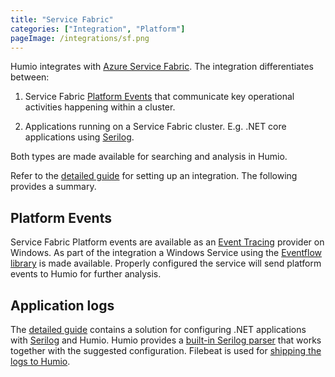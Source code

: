 ```yaml
---
title: "Service Fabric"
categories: ["Integration", "Platform"]
pageImage: /integrations/sf.png
---
```


Humio integrates with [Azure Service Fabric](https://azure.microsoft.com/en-us/services/service-fabric/). The integration differentiates between:

1. Service Fabric [Platform Events](https://docs.microsoft.com/en-us/azure/service-fabric/service-fabric-diagnostics-events) that communicate key operational activities happening within a cluster.  

2. Applications running on a Service Fabric cluster. E.g. .NET core applications using [Serilog](https://serilog.net). 

Both types are made available for searching and analysis in Humio. 

Refer to the [detailed guide](https://github.com/humio/service-fabric-humio) for setting up an integration. The following provides a summary. 

## Platform Events

Service Fabric Platform events are available as an [Event Tracing](https://docs.microsoft.com/en-us/windows/desktop/etw/about-event-tracing) provider on Windows. As part of the integration a Windows Service using the [Eventflow library](https://github.com/Azure/diagnostics-eventflow) is made available. Properly configured the service will send platform events to Humio for further analysis.

## Application logs

The [detailed guide](https://github.com/humio/service-fabric-humio) contains a solution for configuring .NET applications with [Serilog](https://serilog.net) and Humio. Humio provides a [built-in Serilog parser](/parsers/built-in-parsers/serilog.md) that works together with the suggested configuration. Filebeat is used for [shipping the logs to Humio](/integrations/data-shippers/beats/filebeat.md).